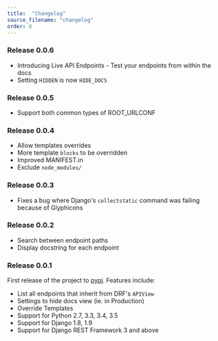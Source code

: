 ```yaml
---
title:  "Changelog"
source_filename: "changelog"
order: 8
---
```


### Release 0.0.6

  - Introducing Live API Endpoints - Test your endpoints from within the docs
  - Setting `HIDDEN` is now `HIDE_DOCS`


### Release 0.0.5

  - Support both common types of ROOT_URLCONF


### Release 0.0.4

  - Allow templates overrides
  - More template `blocks` to be overridden
  - Improved MANIFEST.in
  - Exclude `node_modules/`


### Release 0.0.3

  - Fixes a bug where Django's `collectstatic` command was failing because of Glyphicons


### Release 0.0.2

  - Search between endpoint paths
  - Display docstring for each endpoint


### Release 0.0.1

First release of the project to [pypi](https://pypi.python.org/pypi). Features include:

 - List all endpoints that inherit from DRF's `APIView`
 - Settings to hide docs view (ie. in Production)
 - Override Templates
 - Support for Python 2.7, 3.3, 3.4, 3.5
 - Support for Django 1.8, 1.9
 - Support for Django REST Framework 3 and above
